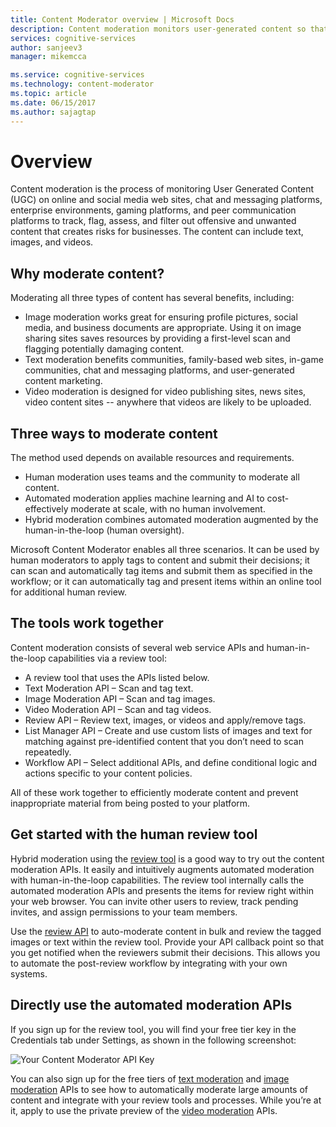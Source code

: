 ```yaml
---
title: Content Moderator overview | Microsoft Docs
description: Content moderation monitors user-generated content so that you can track, flag, assess, and filter inappropriate content.
services: cognitive-services
author: sanjeev3
manager: mikemcca

ms.service: cognitive-services
ms.technology: content-moderator
ms.topic: article
ms.date: 06/15/2017
ms.author: sajagtap
---
```


# Overview

Content moderation is the process of monitoring User Generated Content (UGC) on online and social media web sites, chat and messaging platforms, enterprise environments, gaming platforms, and peer communication platforms to track, flag, assess, and filter out offensive and unwanted content that creates risks for businesses. The content can include text, images, and videos.

## Why moderate content?

Moderating all three types of content has several benefits, including:
- Image moderation works great for ensuring profile pictures, social media, and business documents are appropriate. Using it on image sharing sites saves resources by providing a first-level scan and flagging potentially damaging content.
- Text moderation benefits communities, family-based web sites, in-game communities, chat and messaging platforms, and user-generated content marketing.
- Video moderation is designed for video publishing sites, news sites, video content sites -- anywhere that videos are likely to be uploaded.

## Three ways to moderate content

The method used depends on available resources and requirements.

- Human moderation uses teams and the community to moderate all content.
- Automated moderation applies machine learning and AI to cost-effectively moderate at scale, with no human involvement.
- Hybrid moderation combines automated moderation augmented by the human-in-the-loop (human oversight).

Microsoft Content Moderator enables all three scenarios. It can be used by human moderators to apply tags to content and submit their decisions; it can scan and automatically tag items and submit them as specified in the workflow; or it can automatically tag and present items within an online tool for additional human review.

## The tools work together

Content moderation consists of several web service APIs and human-in-the-loop capabilities via a review tool:

- A review tool that uses the APIs listed below.
- Text Moderation API – Scan and tag text.
- Image Moderation API – Scan and tag images.
- Video Moderation API – Scan and tag videos.
- Review API – Review text, images, or videos and apply/remove tags.
- List Manager API – Create and use custom lists of images and text for matching against pre-identified content that you don’t need to scan repeatedly.
- Workflow API – Select additional APIs, and define conditional logic and actions specific to your content policies.

All of these work together to efficiently moderate content and prevent inappropriate material from being posted to your platform.

## Get started with the human review tool

Hybrid moderation using the [review tool](quick-start.md) is a good way to try out the content moderation APIs. It easily and intuitively augments automated moderation with human-in-the-loop capabilities. The review tool internally calls the automated moderation APIs and presents the items for review right within your web browser. You can invite other users to review, track pending invites, and assign permissions to your team members.

Use the [review API](review-api.md) to auto-moderate content in bulk and review the tagged images or text within the review tool. Provide your API callback point so that you get notified when the reviewers submit their decisions. This allows you to automate the post-review workflow by integrating with your own systems.

## Directly use the automated moderation APIs
If you sign up for the review tool, you will find your free tier key in the Credentials tab under Settings, as shown in the following screenshot:

![Your Content Moderator API Key](images/7-Settings-Credentials.png)

You can also sign up for the free tiers of [text moderation](text-moderation-api.md) and [image moderation](image-moderation-api.md) APIs to see how to automatically moderate large amounts of content and integrate with your review tools and processes. While you’re at it, apply to use the private preview of the [video moderation](video-moderation-api.md) APIs.
